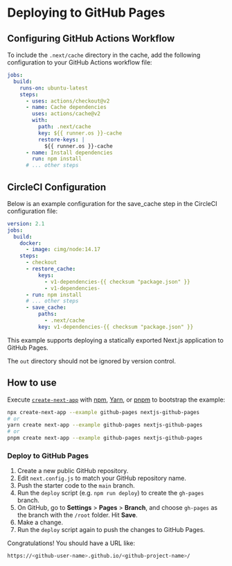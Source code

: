# Deploying to GitHub Pages

## Configuring GitHub Actions Workflow
To include the `.next/cache` directory in the cache, add the following configuration to your GitHub Actions workflow file:
```yaml
jobs:
  build:
    runs-on: ubuntu-latest
    steps:
      - uses: actions/checkout@v2
      - name: Cache dependencies
        uses: actions/cache@v2
        with:
          path: .next/cache
          key: ${{ runner.os }}-cache
          restore-keys: |
            ${{ runner.os }}-cache
      - name: Install dependencies
        run: npm install
      # ... other steps
```

## CircleCI Configuration
Below is an example configuration for the save_cache step in the CircleCI configuration file:
```yaml
version: 2.1
jobs:
  build:
    docker:
      - image: cimg/node:14.17
    steps:
      - checkout
      - restore_cache:
          keys:
            - v1-dependencies-{{ checksum "package.json" }}
            - v1-dependencies-
      - run: npm install
      # ... other steps
      - save_cache:
          paths:
            - .next/cache
          key: v1-dependencies-{{ checksum "package.json" }}
```

This example supports deploying a statically exported Next.js application to GitHub Pages.

The `out` directory should not be ignored by version control.

## How to use

Execute [`create-next-app`](https://github.com/vercel/next.js/tree/canary/packages/create-next-app) with [npm](https://docs.npmjs.com/cli/init), [Yarn](https://yarnpkg.com/lang/en/docs/cli/create/), or [pnpm](https://pnpm.io) to bootstrap the example:

```bash
npx create-next-app --example github-pages nextjs-github-pages
# or
yarn create next-app --example github-pages nextjs-github-pages
# or
pnpm create next-app --example github-pages nextjs-github-pages
```

### Deploy to GitHub Pages

1.  Create a new public GitHub repository.
1.  Edit `next.config.js` to match your GitHub repository name.
1.  Push the starter code to the `main` branch.
1.  Run the `deploy` script (e.g. `npm run deploy`) to create the `gh-pages` branch.
1.  On GitHub, go to **Settings** > **Pages** > **Branch**, and choose `gh-pages` as the branch with the `/root` folder. Hit **Save**.
1.  Make a change.
1.  Run the `deploy` script again to push the changes to GitHub Pages.

Congratulations! You should have a URL like:

```bash
https://<github-user-name>.github.io/<github-project-name>/
```

